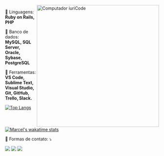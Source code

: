 <img src="https://raw.githubusercontent.com/MicaelliMedeiros/micaellimedeiros/master/image/computer-illustration.png" min-width="400px" max-width="400px" width="400px" align="right" alt="Computador iuriCode">


<!--<p align="left"> 
  Faça uma breve aprensentação sua com o seu nome e não esqueça a <strong>Sua área</strong>.<br>
  Diga o que você está fazendo no momento, se trabalha ou estuda.
</p>-->

<p align="left">
  🦄 Linguagens: <strong>Ruby on Rails, PHP</strong>
</p>

<p align="left">
  🦄 Banco de dados: <strong>MySQL, SQL Server, Oracle, Sybase, PostgreSQL</strong>
</p>

<p align="left">
  💼 Ferramentas: <strong>VS Code, Sublime Text, Visual Studio, Git, GitHub, Trello, Slack.</strong>
</p>

[![Top Langs](https://github-readme-stats.vercel.app/api/top-langs/?username=mcleisson&layout=compact)](https://github.com/anuraghazra/github-readme-stats)

[![Marcel's wakatime stats](https://github-readme-stats.vercel.app/api/wakatime?username=mcleisson)](https://github.com/anuraghazra/github-readme-stats)

<p align="left">
  💌 Formas de contato: ⤵️
</p>

<p align="left">
  <a href="mcleisson@gmail.com" alt="Gmail">
  <img src="https://img.shields.io/badge/-Gmail-FF0000?style=flat-square&labelColor=FF0000&logo=gmail&logoColor=white&link=mcleisson@gmail.com" /></a>

  <a href="https://www.linkedin.com/in/mcleisson/" alt="Linkedin">
  <img src="https://img.shields.io/badge/-Linkedin-0e76a8?style=flat-square&logo=Linkedin&logoColor=white&link=https://www.linkedin.com/in/mcleisson/" /></a>

  <!--<a href="#" alt="WhatsApp">
  <img src="https://img.shields.io/badge/-WhatsApp-25d366?style=flat-square&labelColor=25d366&logo=whatsapp&logoColor=white&link=API-DO-SEU-WHATSAPP"/></a>-->

  <a href="https://www.facebook.com/mcleisson/" alt="Facebook">
  <img src="https://img.shields.io/badge/-Facebook-3b5998?style=flat-square&labelColor=3b5998&logo=facebook&logoColor=white&link=https://www.facebook.com/mcleisson/"/></a>

  
